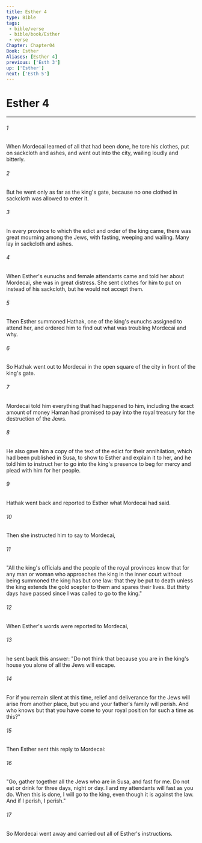 ```yaml
---
title: Esther 4
type: Bible
tags:
 - bible/verse
 - bible/book/Esther
 - verse
Chapter: Chapter04
Book: Esther
Aliases: [Esther 4]
previous: ['Esth 3']
up: ['Esther']
next: ['Esth 5']
---
```

# Esther 4

***


###### 1 
When Mordecai learned of all that had been done, he tore his clothes, put on sackcloth and ashes, and went out into the city, wailing loudly and bitterly. 

###### 2 
But he went only as far as the king's gate, because no one clothed in sackcloth was allowed to enter it. 

###### 3 
In every province to which the edict and order of the king came, there was great mourning among the Jews, with fasting, weeping and wailing. Many lay in sackcloth and ashes. 

###### 4 
When Esther's eunuchs and female attendants came and told her about Mordecai, she was in great distress. She sent clothes for him to put on instead of his sackcloth, but he would not accept them. 

###### 5 
Then Esther summoned Hathak, one of the king's eunuchs assigned to attend her, and ordered him to find out what was troubling Mordecai and why. 

###### 6 
So Hathak went out to Mordecai in the open square of the city in front of the king's gate. 

###### 7 
Mordecai told him everything that had happened to him, including the exact amount of money Haman had promised to pay into the royal treasury for the destruction of the Jews. 

###### 8 
He also gave him a copy of the text of the edict for their annihilation, which had been published in Susa, to show to Esther and explain it to her, and he told him to instruct her to go into the king's presence to beg for mercy and plead with him for her people. 

###### 9 
Hathak went back and reported to Esther what Mordecai had said. 

###### 10 
Then she instructed him to say to Mordecai, 

###### 11 
"All the king's officials and the people of the royal provinces know that for any man or woman who approaches the king in the inner court without being summoned the king has but one law: that they be put to death unless the king extends the gold scepter to them and spares their lives. But thirty days have passed since I was called to go to the king." 

###### 12 
When Esther's words were reported to Mordecai, 

###### 13 
he sent back this answer: "Do not think that because you are in the king's house you alone of all the Jews will escape. 

###### 14 
For if you remain silent at this time, relief and deliverance for the Jews will arise from another place, but you and your father's family will perish. And who knows but that you have come to your royal position for such a time as this?" 

###### 15 
Then Esther sent this reply to Mordecai: 

###### 16 
"Go, gather together all the Jews who are in Susa, and fast for me. Do not eat or drink for three days, night or day. I and my attendants will fast as you do. When this is done, I will go to the king, even though it is against the law. And if I perish, I perish." 

###### 17 
So Mordecai went away and carried out all of Esther's instructions. 
